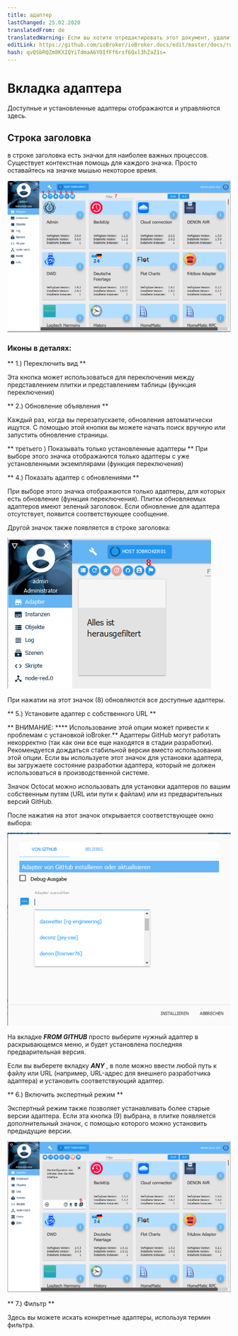 ```yaml
---
title: адаптер
lastChanged: 25.02.2020
translatedFrom: de
translatedWarning: Если вы хотите отредактировать этот документ, удалите поле «translationFrom», в противном случае этот документ будет снова автоматически переведен
editLink: https://github.com/ioBroker/ioBroker.docs/edit/master/docs/ru/admin/adapter.md
hash: qvQSbRQZm8KXIQYiTdmaA6YOIfFf6rsf6Qxl3hZaZ1s=
---
```

# Вкладка адаптера
Доступные и установленные адаптеры отображаются и управляются здесь.

## Строка заголовка
в строке заголовка есть значки для наиболее важных процессов. Существует контекстная помощь для каждого значка. Просто оставайтесь на значке мышью некоторое время.

![Вкладка Admin](../../de/admin/media/ADMIN_Adapter_Kachel_numbers.png)

### Иконы в деталях:
** 1.) Переключить вид **

Эта кнопка может использоваться для переключения между представлением плитки и представлением таблицы (функция переключения)

** 2.) Обновление объявления **

Каждый раз, когда вы перезапускаете, обновления автоматически ищутся. С помощью этой кнопки вы можете начать поиск вручную или запустить обновление страницы.

** третьего ) Показывать только установленные адаптеры ** При выборе этого значка отображаются только адаптеры с уже установленными экземплярами (функция переключения)

** 4.) Показать адаптер с обновлениями **

При выборе этого значка отображаются только адаптеры, для которых есть обновление (функция переключения). Плитки обновляемых адаптеров имеют зеленый заголовок. Если обновление для адаптера отсутствует, появится соответствующее сообщение.

Другой значок также появляется в строке заголовка:

![Вкладка Admin](../../de/admin/media/ADMIN_Adapter_Kachel_upgradeable.png)

При нажатии на этот значок (8) обновляются все доступные адаптеры.

** 5.) Установите адаптер с собственного URL **

** ВНИМАНИЕ: **** Использование этой опции может привести к проблемам с установкой ioBroker.** Адаптеры GitHub могут работать некорректно (так как они все еще находятся в стадии разработки). Рекомендуется дождаться стабильной версии вместо использования этой опции. Если вы используете этот значок для установки адаптера, вы загружаете состояние разработки адаптера, который не должен использоваться в производственной системе.

Значок Octocat можно использовать для установки адаптеров по вашим собственным путям (URL или пути к файлам) или из предварительных версий GitHub.

После нажатия на этот значок открывается соответствующее окно выбора:

![Установить GitHub](../../de/admin/media/ADMIN_Adapter_GitHub.png)

На вкладке ***FROM GITHUB*** просто выберите нужный адаптер в раскрывающемся меню, и будет установлена последняя предварительная версия.

Если вы выберете вкладку ***ANY*** , в поле можно ввести любой путь к файлу или URL (например, URL-адрес для внешнего разработчика адаптера) и установить соответствующий адаптер.

** 6.) Включить экспертный режим **

Экспертный режим также позволяет устанавливать более старые версии адаптера. Если эта кнопка (9) выбрана, в плитке появляется дополнительный значок, с помощью которого можно установить предыдущие версии.

![Установите другие версии](../../de/admin/media/ADMIN_Adapter_Kachel_versions.png)

** 7.) Фильтр **

Здесь вы можете искать конкретные адаптеры, используя термин фильтра.